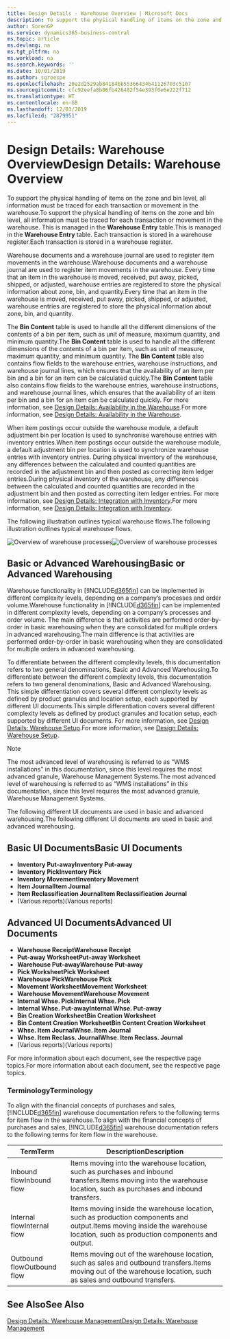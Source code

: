 ```yaml
---
title: Design Details - Warehouse Overview | Microsoft Docs
description: To support the physical handling of items on the zone and bin level, all information must be traced for each transaction or movement in the warehouse. This is managed in the **Warehouse Entry** table. Each transaction is stored in a warehouse register.
author: SorenGP
ms.service: dynamics365-business-central
ms.topic: article
ms.devlang: na
ms.tgt_pltfrm: na
ms.workload: na
ms.search.keywords: ''
ms.date: 10/01/2019
ms.author: sgroespe
ms.openlocfilehash: 20e2d2529ab84184bb55366434b41126703c5107
ms.sourcegitcommit: cfc92eefa8b06fb426482f54e393f0e6e222f712
ms.translationtype: HT
ms.contentlocale: en-GB
ms.lasthandoff: 12/03/2019
ms.locfileid: "2879951"
---
```

# <a name="design-details-warehouse-overview"></a><span data-ttu-id="ed96e-105">Design Details: Warehouse Overview</span><span class="sxs-lookup"><span data-stu-id="ed96e-105">Design Details: Warehouse Overview</span></span>
<span data-ttu-id="ed96e-106">To support the physical handling of items on the zone and bin level, all information must be traced for each transaction or movement in the warehouse.</span><span class="sxs-lookup"><span data-stu-id="ed96e-106">To support the physical handling of items on the zone and bin level, all information must be traced for each transaction or movement in the warehouse.</span></span> <span data-ttu-id="ed96e-107">This is managed in the **Warehouse Entry** table.</span><span class="sxs-lookup"><span data-stu-id="ed96e-107">This is managed in the **Warehouse Entry** table.</span></span> <span data-ttu-id="ed96e-108">Each transaction is stored in a warehouse register.</span><span class="sxs-lookup"><span data-stu-id="ed96e-108">Each transaction is stored in a warehouse register.</span></span>  

<span data-ttu-id="ed96e-109">Warehouse documents and a warehouse journal are used to register item movements in the warehouse.</span><span class="sxs-lookup"><span data-stu-id="ed96e-109">Warehouse documents and a warehouse journal are used to register item movements in the warehouse.</span></span> <span data-ttu-id="ed96e-110">Every time that an item in the warehouse is moved, received, put away, picked, shipped, or adjusted, warehouse entries are registered to store the physical information about zone, bin, and quantity.</span><span class="sxs-lookup"><span data-stu-id="ed96e-110">Every time that an item in the warehouse is moved, received, put away, picked, shipped, or adjusted, warehouse entries are registered to store the physical information about zone, bin, and quantity.</span></span>

<span data-ttu-id="ed96e-111">The **Bin Content** table is used to handle all the different dimensions of the contents of a bin per item, such as unit of measure, maximum quantity, and minimum quantity.</span><span class="sxs-lookup"><span data-stu-id="ed96e-111">The **Bin Content** table is used to handle all the different dimensions of the contents of a bin per item, such as unit of measure, maximum quantity, and minimum quantity.</span></span> <span data-ttu-id="ed96e-112">The **Bin Content** table also contains flow fields to the warehouse entries, warehouse instructions, and warehouse journal lines, which ensures that the availability of an item per bin and a bin for an item can be calculated quickly.</span><span class="sxs-lookup"><span data-stu-id="ed96e-112">The **Bin Content** table also contains flow fields to the warehouse entries, warehouse instructions, and warehouse journal lines, which ensures that the availability of an item per bin and a bin for an item can be calculated quickly.</span></span> <span data-ttu-id="ed96e-113">For more information, see [Design Details: Availability in the Warehouse](design-details-availability-in-the-warehouse.md).</span><span class="sxs-lookup"><span data-stu-id="ed96e-113">For more information, see [Design Details: Availability in the Warehouse](design-details-availability-in-the-warehouse.md).</span></span>  

<span data-ttu-id="ed96e-114">When item postings occur outside the warehouse module, a default adjustment bin per location is used to synchronise warehouse entries with inventory entries.</span><span class="sxs-lookup"><span data-stu-id="ed96e-114">When item postings occur outside the warehouse module, a default adjustment bin per location is used to synchronize warehouse entries with inventory entries.</span></span> <span data-ttu-id="ed96e-115">During physical inventory of the warehouse, any differences between the calculated and counted quantities are recorded in the adjustment bin and then posted as correcting item ledger entries.</span><span class="sxs-lookup"><span data-stu-id="ed96e-115">During physical inventory of the warehouse, any differences between the calculated and counted quantities are recorded in the adjustment bin and then posted as correcting item ledger entries.</span></span> <span data-ttu-id="ed96e-116">For more information, see [Design Details: Integration with Inventory](design-details-integration-with-inventory.md).</span><span class="sxs-lookup"><span data-stu-id="ed96e-116">For more information, see [Design Details: Integration with Inventory](design-details-integration-with-inventory.md).</span></span>  

<span data-ttu-id="ed96e-117">The following illustration outlines typical warehouse flows.</span><span class="sxs-lookup"><span data-stu-id="ed96e-117">The following illustration outlines typical warehouse flows.</span></span>  

<span data-ttu-id="ed96e-118">![Overview of warehouse processes](media/design_details_warehouse_management_overview.png "Overview of warehouse processes")</span><span class="sxs-lookup"><span data-stu-id="ed96e-118">![Overview of warehouse processes](media/design_details_warehouse_management_overview.png "Overview of warehouse processes")</span></span>  

## <a name="basic-or-advanced-warehousing"></a><span data-ttu-id="ed96e-119">Basic or Advanced Warehousing</span><span class="sxs-lookup"><span data-stu-id="ed96e-119">Basic or Advanced Warehousing</span></span>  
<span data-ttu-id="ed96e-120">Warehouse functionality in [!INCLUDE[d365fin](includes/d365fin_md.md)] can be implemented in different complexity levels, depending on a company’s processes and order volume.</span><span class="sxs-lookup"><span data-stu-id="ed96e-120">Warehouse functionality in [!INCLUDE[d365fin](includes/d365fin_md.md)] can be implemented in different complexity levels, depending on a company’s processes and order volume.</span></span> <span data-ttu-id="ed96e-121">The main difference is that activities are performed order-by-order in basic warehousing when they are consolidated for multiple orders in advanced warehousing.</span><span class="sxs-lookup"><span data-stu-id="ed96e-121">The main difference is that activities are performed order-by-order in basic warehousing when they are consolidated for multiple orders in advanced warehousing.</span></span>  

 <span data-ttu-id="ed96e-122">To differentiate between the different complexity levels, this documentation refers to two general denominations, Basic and Advanced Warehousing.</span><span class="sxs-lookup"><span data-stu-id="ed96e-122">To differentiate between the different complexity levels, this documentation refers to two general denominations, Basic and Advanced Warehousing.</span></span> <span data-ttu-id="ed96e-123">This simple differentiation covers several different complexity levels as defined by product granules and location setup, each supported by different UI documents.</span><span class="sxs-lookup"><span data-stu-id="ed96e-123">This simple differentiation covers several different complexity levels as defined by product granules and location setup, each supported by different UI documents.</span></span> <span data-ttu-id="ed96e-124">For more information, see [Design Details: Warehouse Setup](design-details-warehouse-setup.md).</span><span class="sxs-lookup"><span data-stu-id="ed96e-124">For more information, see [Design Details: Warehouse Setup](design-details-warehouse-setup.md).</span></span>  

> [!NOTE]  
>  <span data-ttu-id="ed96e-125">The most advanced level of warehousing is referred to as “WMS installations” in this documentation, since this level requires the most advanced granule, Warehouse Management Systems.</span><span class="sxs-lookup"><span data-stu-id="ed96e-125">The most advanced level of warehousing is referred to as “WMS installations” in this documentation, since this level requires the most advanced granule, Warehouse Management Systems.</span></span>  

 <span data-ttu-id="ed96e-126">The following different UI documents are used in basic and advanced warehousing.</span><span class="sxs-lookup"><span data-stu-id="ed96e-126">The following different UI documents are used in basic and advanced warehousing.</span></span>  

## <a name="basic-ui-documents"></a><span data-ttu-id="ed96e-127">Basic UI Documents</span><span class="sxs-lookup"><span data-stu-id="ed96e-127">Basic UI Documents</span></span>  

-   <span data-ttu-id="ed96e-128">**Inventory Put-away**</span><span class="sxs-lookup"><span data-stu-id="ed96e-128">**Inventory Put-away**</span></span>  
-   <span data-ttu-id="ed96e-129">**Inventory Pick**</span><span class="sxs-lookup"><span data-stu-id="ed96e-129">**Inventory Pick**</span></span>  
-   <span data-ttu-id="ed96e-130">**Inventory Movement**</span><span class="sxs-lookup"><span data-stu-id="ed96e-130">**Inventory Movement**</span></span>  
-   <span data-ttu-id="ed96e-131">**Item Journal**</span><span class="sxs-lookup"><span data-stu-id="ed96e-131">**Item Journal**</span></span>  
-   <span data-ttu-id="ed96e-132">**Item Reclassification Journal**</span><span class="sxs-lookup"><span data-stu-id="ed96e-132">**Item Reclassification Journal**</span></span>  
-   <span data-ttu-id="ed96e-133">(Various reports)</span><span class="sxs-lookup"><span data-stu-id="ed96e-133">(Various reports)</span></span>  

## <a name="advanced-ui-documents"></a><span data-ttu-id="ed96e-134">Advanced UI Documents</span><span class="sxs-lookup"><span data-stu-id="ed96e-134">Advanced UI Documents</span></span>  

-   <span data-ttu-id="ed96e-135">**Warehouse Receipt**</span><span class="sxs-lookup"><span data-stu-id="ed96e-135">**Warehouse Receipt**</span></span>  
-   <span data-ttu-id="ed96e-136">**Put-away Worksheet**</span><span class="sxs-lookup"><span data-stu-id="ed96e-136">**Put-away Worksheet**</span></span>  
-   <span data-ttu-id="ed96e-137">**Warehouse Put-away**</span><span class="sxs-lookup"><span data-stu-id="ed96e-137">**Warehouse Put-away**</span></span>  
-   <span data-ttu-id="ed96e-138">**Pick Worksheet**</span><span class="sxs-lookup"><span data-stu-id="ed96e-138">**Pick Worksheet**</span></span>  
-   <span data-ttu-id="ed96e-139">**Warehouse Pick**</span><span class="sxs-lookup"><span data-stu-id="ed96e-139">**Warehouse Pick**</span></span>  
-   <span data-ttu-id="ed96e-140">**Movement Worksheet**</span><span class="sxs-lookup"><span data-stu-id="ed96e-140">**Movement Worksheet**</span></span>  
-   <span data-ttu-id="ed96e-141">**Warehouse Movement**</span><span class="sxs-lookup"><span data-stu-id="ed96e-141">**Warehouse Movement**</span></span>  
-   <span data-ttu-id="ed96e-142">**Internal Whse. Pick**</span><span class="sxs-lookup"><span data-stu-id="ed96e-142">**Internal Whse. Pick**</span></span>  
-   <span data-ttu-id="ed96e-143">**Internal Whse. Put-away**</span><span class="sxs-lookup"><span data-stu-id="ed96e-143">**Internal Whse. Put-away**</span></span>  
-   <span data-ttu-id="ed96e-144">**Bin Creation Worksheet**</span><span class="sxs-lookup"><span data-stu-id="ed96e-144">**Bin Creation Worksheet**</span></span>  
-   <span data-ttu-id="ed96e-145">**Bin Content Creation Worksheet**</span><span class="sxs-lookup"><span data-stu-id="ed96e-145">**Bin Content Creation Worksheet**</span></span>  
-   <span data-ttu-id="ed96e-146">**Whse. Item Journal**</span><span class="sxs-lookup"><span data-stu-id="ed96e-146">**Whse. Item Journal**</span></span>  
-   <span data-ttu-id="ed96e-147">**Whse. Item Reclass. Journal**</span><span class="sxs-lookup"><span data-stu-id="ed96e-147">**Whse. Item Reclass. Journal**</span></span>  
-   <span data-ttu-id="ed96e-148">(Various reports)</span><span class="sxs-lookup"><span data-stu-id="ed96e-148">(Various reports)</span></span>  

<span data-ttu-id="ed96e-149">For more information about each document, see the respective page topics.</span><span class="sxs-lookup"><span data-stu-id="ed96e-149">For more information about each document, see the respective page topics.</span></span>  

### <a name="terminology"></a><span data-ttu-id="ed96e-150">Terminology</span><span class="sxs-lookup"><span data-stu-id="ed96e-150">Terminology</span></span>  
<span data-ttu-id="ed96e-151">To align with the financial concepts of purchases and sales, [!INCLUDE[d365fin](includes/d365fin_md.md)] warehouse documentation refers to the following terms for item flow in the warehouse.</span><span class="sxs-lookup"><span data-stu-id="ed96e-151">To align with the financial concepts of purchases and sales, [!INCLUDE[d365fin](includes/d365fin_md.md)] warehouse documentation refers to the following terms for item flow in the warehouse.</span></span>  

|<span data-ttu-id="ed96e-152">Term</span><span class="sxs-lookup"><span data-stu-id="ed96e-152">Term</span></span>|<span data-ttu-id="ed96e-153">Description</span><span class="sxs-lookup"><span data-stu-id="ed96e-153">Description</span></span>|  
|----------|---------------------------------------|  
|<span data-ttu-id="ed96e-154">Inbound flow</span><span class="sxs-lookup"><span data-stu-id="ed96e-154">Inbound flow</span></span>|<span data-ttu-id="ed96e-155">Items moving into the warehouse location, such as purchases and inbound transfers.</span><span class="sxs-lookup"><span data-stu-id="ed96e-155">Items moving into the warehouse location, such as purchases and inbound transfers.</span></span>|  
|<span data-ttu-id="ed96e-156">Internal flow</span><span class="sxs-lookup"><span data-stu-id="ed96e-156">Internal flow</span></span>|<span data-ttu-id="ed96e-157">Items moving inside the warehouse location, such as production components and output.</span><span class="sxs-lookup"><span data-stu-id="ed96e-157">Items moving inside the warehouse location, such as production components and output.</span></span>|  
|<span data-ttu-id="ed96e-158">Outbound flow</span><span class="sxs-lookup"><span data-stu-id="ed96e-158">Outbound flow</span></span>|<span data-ttu-id="ed96e-159">Items moving out of the warehouse location, such as sales and outbound transfers.</span><span class="sxs-lookup"><span data-stu-id="ed96e-159">Items moving out of the warehouse location, such as sales and outbound transfers.</span></span>|  

## <a name="see-also"></a><span data-ttu-id="ed96e-160">See Also</span><span class="sxs-lookup"><span data-stu-id="ed96e-160">See Also</span></span>  
 [<span data-ttu-id="ed96e-161">Design Details: Warehouse Management</span><span class="sxs-lookup"><span data-stu-id="ed96e-161">Design Details: Warehouse Management</span></span>](design-details-warehouse-management.md)
